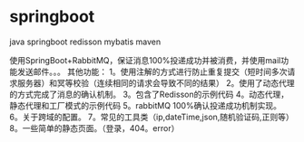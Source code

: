 # springboot
java springboot redisson mybatis maven

使用SpringBoot+RabbitMQ，保证消息100%投递成功并被消费，并使用mail功能发送邮件。。。
其他功能：
    1。使用注解的方式进行防止重复提交（短时间多次请求服务器）和冥等校验（连续相同的请求会导致不同的结果）
    2。使用了动态代理的方式完成了消息的确认机制。
    3。包含了Redisson的示例代码
    4。动态代理，静态代理和工厂模式的示例代码
    5。rabbitMQ 100%确认投递成功机制实现。
    6。关于跨域的配置。
    7。常见的工具类（ip,dateTime,json,随机验证码,正则等）
    8。一些简单的静态页面。（登录，404。error）
